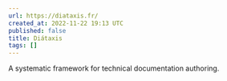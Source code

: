 ```yaml
---
url: https://diataxis.fr/
created_at: 2022-11-22 19:13 UTC
published: false
title: Diátaxis
tags: []
---
```


A systematic framework for technical documentation authoring.
